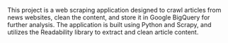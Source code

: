 This project is a web scraping application designed to crawl articles from news websites, clean the content, and store it in Google BigQuery for further analysis. 
The application is built using Python and Scrapy, and utilizes the Readability library to extract and clean article content.
